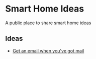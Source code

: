 # Smart Home Ideas

A public place to share smart home ideas

## Ideas

- [Get an email when you've got mail](GetAnEmailWhenYouveGotMail.md)
